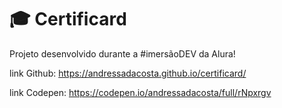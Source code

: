 # 🎓 Certificard

Projeto desenvolvido durante a #imersãoDEV da Alura!

link Github:  https://andressadacosta.github.io/certificard/

link Codepen: https://codepen.io/andressadacosta/full/rNpxrgv

<img src="">
